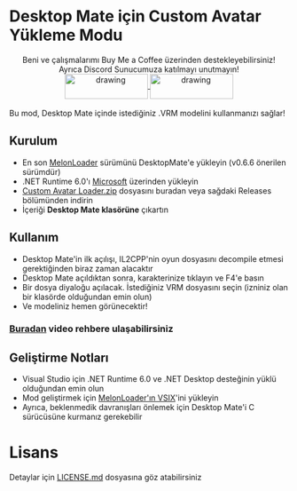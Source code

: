 # Desktop Mate için Custom Avatar Yükleme Modu

<div align="center">
Beni ve çalışmalarımı Buy Me a Coffee üzerinden destekleyebilirsiniz!<br>
Ayrıca Discord Sunucumuza katılmayı unutmayın!<br>
<a href="https://buymeacoffee.com/sergiomarquina">
<img src="https://i.imgur.com/l7NBjqk.png" alt="drawing" width="150" height="45" align="center">
</a>
<a href="https://discord.gg/cS5nTz82Pe">
<img src="https://images-wixmp-ed30a86b8c4ca887773594c2.wixmp.com/f/dfb00471-ff2a-408e-a085-5e722a9a0cc0/db0lvt8-6d2a5cb1-3a30-4371-8bab-c97b8a69df98.png?token=eyJ0eXAiOiJKV1QiLCJhbGciOiJIUzI1NiJ9.eyJzdWIiOiJ1cm46YXBwOjdlMGQxODg5ODIyNjQzNzNhNWYwZDQxNWVhMGQyNmUwIiwiaXNzIjoidXJuOmFwcDo3ZTBkMTg4OTgyMjY0MzczYTVmMGQ0MTVlYTBkMjZlMCIsIm9iaiI6W1t7InBhdGgiOiJcL2ZcL2RmYjAwNDcxLWZmMmEtNDA4ZS1hMDg1LTVlNzIyYTlhMGNjMFwvZGIwbHZ0OC02ZDJhNWNiMS0zYTMwLTQzNzEtOGJhYi1jOTdiOGE2OWRmOTgucG5nIn1dXSwiYXVkIjpbInVybjpzZXJ2aWNlOmZpbGUuZG93bmxvYWQiXX0.DwCBSmipmF_tFvDSx_nTIk7m5LzQ8pipxUsJMdOvwII" alt="drawing" width="150" height="45" align="center">
</a>
  <br><br>
</div>
Bu mod, Desktop Mate içinde istediğiniz .VRM modelini kullanmanızı sağlar!

## Kurulum
- En son [MelonLoader](https://github.com/LavaGang/MelonLoader/releases/download/v0.6.6/MelonLoader.Installer.exe) sürümünü DesktopMate'e yükleyin (v0.6.6 önerilen sürümdür)
- .NET Runtime 6.0'ı [Microsoft](https://dotnet.microsoft.com/en-us/download/dotnet/thank-you/runtime-desktop-6.0.36-windows-x64-installer) üzerinden yükleyin
- [Custom Avatar Loader.zip](https://github.com/YusufOzmen01/desktopmate-custom-avatar-loader/releases/latest/download/CustomAvatarLoader.zip) dosyasını buradan veya sağdaki Releases bölümünden indirin
- İçeriği **Desktop Mate klasörüne** çıkartın

## Kullanım
- Desktop Mate'in ilk açılışı, IL2CPP'nin oyun dosyasını decompile etmesi gerektiğinden biraz zaman alacaktır
- Desktop Mate açıldıktan sonra, karakterinize tıklayın ve F4'e basın
- Bir dosya diyaloğu açılacak. İstediğiniz VRM dosyasını seçin (izniniz olan bir klasörde olduğundan emin olun)
- Ve modeliniz hemen görünecektir!

### [Buradan](https://youtu.be/CqjfT6QzRLM) video rehbere ulaşabilirsiniz

## Geliştirme Notları
- Visual Studio için .NET Runtime 6.0 ve .NET Desktop desteğinin yüklü olduğundan emin olun
- Mod geliştirmek için [MelonLoader'ın VSIX](https://github.com/TrevTV/MelonLoader.VSWizard/releases)'ini yükleyin
- Ayrıca, beklenmedik davranışları önlemek için Desktop Mate'i C sürücüsüne kurmanız gerekebilir

# Lisans
Detaylar için [LICENSE.md](LICENSE.md) dosyasına göz atabilirsiniz
